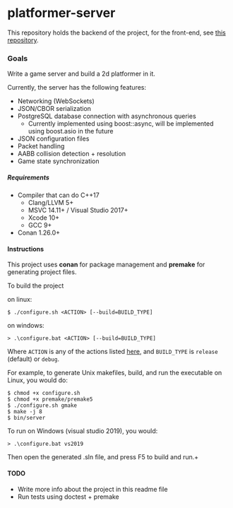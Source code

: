 # platformer-server

This repository holds the backend of the project, for the front-end, see [this repository](https://github.com/jprochazk/platformer-client).

### Goals

Write a game server and build a 2d platformer in it.

Currently, the server has the following features:

* Networking (WebSockets)
* JSON/CBOR serialization
* PostgreSQL database connection with asynchronous queries
    * Currently implemented using boost::async, will be implemented using boost.asio in the future
* JSON configuration files
* Packet handling
* AABB collision detection + resolution
* Game state synchronization

##### Requirements

* Compiler that can do C++17
    * Clang/LLVM 5+
    * MSVC 14.11+ / Visual Studio 2017+
    * Xcode 10+
    * GCC 9+
* Conan 1.26.0+

#### Instructions

This project uses **conan** for package management and **premake** for generating project files.

To build the project

on linux:
```
$ ./configure.sh <ACTION> [--build=BUILD_TYPE]
```

on windows:
```
> .\configure.bat <ACTION> [--build=BUILD_TYPE]
```

Where `ACTION` is any of the actions listed [here](https://github.com/premake/premake-core/wiki/Using-Premake#using-premake-to-generate-project-files), and `BUILD_TYPE` is `release` (default) or `debug`.

For example, to generate Unix makefiles, build, and run the executable on Linux, you would do:
```
$ chmod +x configure.sh
$ chmod +x premake/premake5
$ ./configure.sh gmake
$ make -j 8
$ bin/server
```

To run on Windows (visual studio 2019), you would:
```
> .\configure.bat vs2019
```
Then open the generated .sln file, and press F5 to build and run.+

#### TODO

* Write more info about the project in this readme file
* Run tests using doctest + premake